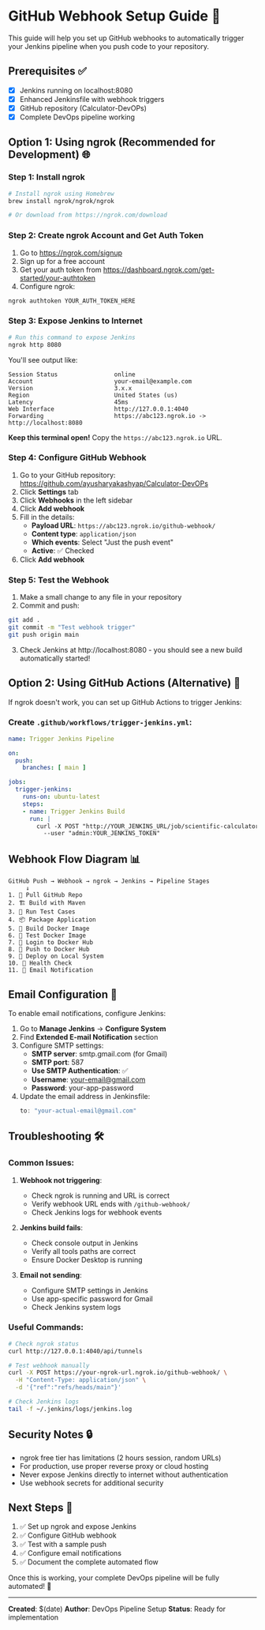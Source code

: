 # GitHub Webhook Setup Guide 🚀

This guide will help you set up GitHub webhooks to automatically trigger your Jenkins pipeline when you push code to your repository.

## Prerequisites ✅

- [x] Jenkins running on localhost:8080
- [x] Enhanced Jenkinsfile with webhook triggers
- [x] GitHub repository (Calculator-DevOPs)
- [x] Complete DevOps pipeline working

## Option 1: Using ngrok (Recommended for Development) 🌐

### Step 1: Install ngrok
```bash
# Install ngrok using Homebrew
brew install ngrok/ngrok/ngrok

# Or download from https://ngrok.com/download
```

### Step 2: Create ngrok Account and Get Auth Token
1. Go to https://ngrok.com/signup
2. Sign up for a free account
3. Get your auth token from https://dashboard.ngrok.com/get-started/your-authtoken
4. Configure ngrok:
```bash
ngrok authtoken YOUR_AUTH_TOKEN_HERE
```

### Step 3: Expose Jenkins to Internet
```bash
# Run this command to expose Jenkins
ngrok http 8080
```

You'll see output like:
```
Session Status                online
Account                       your-email@example.com
Version                       3.x.x
Region                        United States (us)
Latency                       45ms
Web Interface                 http://127.0.0.1:4040
Forwarding                    https://abc123.ngrok.io -> http://localhost:8080
```

**Keep this terminal open!** Copy the `https://abc123.ngrok.io` URL.

### Step 4: Configure GitHub Webhook

1. Go to your GitHub repository: https://github.com/ayusharyakashyap/Calculator-DevOPs
2. Click **Settings** tab
3. Click **Webhooks** in the left sidebar
4. Click **Add webhook**
5. Fill in the details:
   - **Payload URL**: `https://abc123.ngrok.io/github-webhook/`
   - **Content type**: `application/json`
   - **Which events**: Select "Just the push event"
   - **Active**: ✅ Checked
6. Click **Add webhook**

### Step 5: Test the Webhook

1. Make a small change to any file in your repository
2. Commit and push:
```bash
git add .
git commit -m "Test webhook trigger"
git push origin main
```
3. Check Jenkins at http://localhost:8080 - you should see a new build automatically started!

## Option 2: Using GitHub Actions (Alternative) 🔄

If ngrok doesn't work, you can set up GitHub Actions to trigger Jenkins:

### Create `.github/workflows/trigger-jenkins.yml`:
```yaml
name: Trigger Jenkins Pipeline

on:
  push:
    branches: [ main ]

jobs:
  trigger-jenkins:
    runs-on: ubuntu-latest
    steps:
    - name: Trigger Jenkins Build
      run: |
        curl -X POST "http://YOUR_JENKINS_URL/job/scientific-calculator-pipeline/build" \
          --user "admin:YOUR_JENKINS_TOKEN"
```

## Webhook Flow Diagram 📊

```
GitHub Push → Webhook → ngrok → Jenkins → Pipeline Stages
     ↓
1. 🔄 Pull GitHub Repo
2. 🏗️ Build with Maven  
3. 🧪 Run Test Cases
4. 📦 Package Application
5. 🐳 Build Docker Image
6. 🧪 Test Docker Image
7. 🔐 Login to Docker Hub
8. 🚀 Push to Docker Hub
9. 🚀 Deploy on Local System
10. 🏥 Health Check
11. 📧 Email Notification
```

## Email Configuration 📧

To enable email notifications, configure Jenkins:

1. Go to **Manage Jenkins** → **Configure System**
2. Find **Extended E-mail Notification** section
3. Configure SMTP settings:
   - **SMTP server**: smtp.gmail.com (for Gmail)
   - **SMTP port**: 587
   - **Use SMTP Authentication**: ✅
   - **Username**: your-email@gmail.com
   - **Password**: your-app-password
4. Update the email address in Jenkinsfile:
   ```groovy
   to: "your-actual-email@gmail.com"
   ```

## Troubleshooting 🛠️

### Common Issues:

1. **Webhook not triggering**:
   - Check ngrok is running and URL is correct
   - Verify webhook URL ends with `/github-webhook/`
   - Check Jenkins logs for webhook events

2. **Jenkins build fails**:
   - Check console output in Jenkins
   - Verify all tools paths are correct
   - Ensure Docker Desktop is running

3. **Email not sending**:
   - Configure SMTP settings in Jenkins
   - Use app-specific password for Gmail
   - Check Jenkins system logs

### Useful Commands:
```bash
# Check ngrok status
curl http://127.0.0.1:4040/api/tunnels

# Test webhook manually
curl -X POST https://your-ngrok-url.ngrok.io/github-webhook/ \
  -H "Content-Type: application/json" \
  -d '{"ref":"refs/heads/main"}'

# Check Jenkins logs
tail -f ~/.jenkins/logs/jenkins.log
```

## Security Notes 🔒

- ngrok free tier has limitations (2 hours session, random URLs)
- For production, use proper reverse proxy or cloud hosting
- Never expose Jenkins directly to internet without authentication
- Use webhook secrets for additional security

## Next Steps 🎯

1. ✅ Set up ngrok and expose Jenkins
2. ✅ Configure GitHub webhook
3. ✅ Test with a sample push
4. ✅ Configure email notifications
5. ✅ Document the complete automated flow

Once this is working, your complete DevOps pipeline will be fully automated! 🚀

---

**Created**: $(date)
**Author**: DevOps Pipeline Setup
**Status**: Ready for implementation
